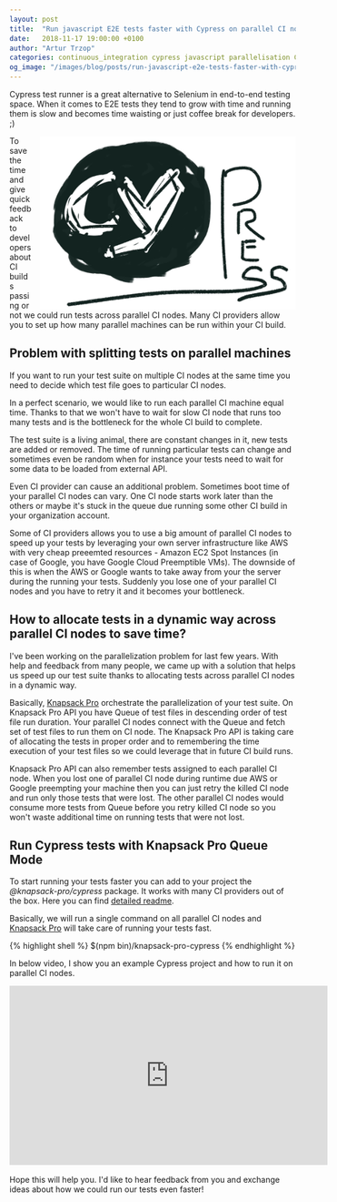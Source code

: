 ```yaml
---
layout: post
title:  "Run javascript E2E tests faster with Cypress on parallel CI nodes"
date:   2018-11-17 19:00:00 +0100
author: "Artur Trzop"
categories: continuous_integration cypress javascript parallelisation CI
og_image: "/images/blog/posts/run-javascript-e2e-tests-faster-with-cypress-on-parallel-ci-nodes/cypress-logo.jpg"
---
```


Cypress test runner is a great alternative to Selenium in end-to-end testing space. When it comes to E2E tests they tend to grow with time and running them is slow and becomes time waisting or just coffee break for developers. ;)

<img src="/images/blog/posts/run-javascript-e2e-tests-faster-with-cypress-on-parallel-ci-nodes/cypress-logo.jpg" style="width:450px;margin-left: 15px;float:right;" />

To save the time and give quick feedback to developers about CI builds passing or not we could run tests across parallel CI nodes. Many CI providers allow you to set up how many parallel machines can be run within your CI build.

## Problem with splitting tests on parallel machines

If you want to run your test suite on multiple CI nodes at the same time you need to decide which test file goes to particular CI nodes.

In a perfect scenario, we would like to run each parallel CI machine equal time. Thanks to that we won't have to wait for slow CI node that runs too many tests and is the bottleneck for the whole CI build to complete.

The test suite is a living animal, there are constant changes in it, new tests are added or removed. The time of running particular tests can change and sometimes even be random when for instance your tests need to wait for some data to be loaded from external API.

Even CI provider can cause an additional problem. Sometimes boot time of your parallel CI nodes can vary. One CI node starts work later than the others or maybe it's stuck in the queue due running some other CI build in your organization account.

Some of CI providers allows you to use a big amount of parallel CI nodes to speed up your tests by leveraging your own server infrastructure like AWS with very cheap preeemted resources - Amazon EC2 Spot Instances (in case of Google, you have Google Cloud Preemptible VMs). The downside of this is when the AWS or Google wants to take away from your the server during the running your tests. Suddenly you lose one of your parallel CI nodes and you have to retry it and it becomes your bottleneck.

## How to allocate tests in a dynamic way across parallel CI nodes to save time?

I've been working on the parallelization problem for last few years. With help and feedback from many people, we came up with a solution that helps us speed up our test suite thanks to allocating tests across parallel CI nodes in a dynamic way.

Basically, [Knapsack Pro](https://knapsackpro.com?utm_source=docs_knapsackpro&utm_medium=blog_post&utm_campaign=run-javascript-e2e-tests-faster-with-cypress-on-parallel-ci-nodes) orchestrate the parallelization of your test suite. On Knapsack Pro API you have Queue of test files in descending order of test file run duration. Your parallel CI nodes connect with the Queue and fetch set of test files to run them on CI node. The Knapsack Pro API is taking care of allocating the tests in proper order and to remembering the time execution of your test files so we could leverage that in future CI build runs.

Knapsack Pro API can also remember tests assigned to each parallel CI node. When you lost one of parallel CI node during runtime due AWS or Google preempting your machine then you can just retry the killed CI node and run only those tests that were lost. The other parallel CI nodes would consume more tests from Queue before you retry killed CI node so you won't waste additional time on running tests that were not lost.

## Run Cypress tests with Knapsack Pro Queue Mode

To start running your tests faster you can add to your project the <i>@knapsack-pro/cypress</i> package. It works with many CI providers out of the box. Here you can find [detailed readme](https://github.com/KnapsackPro/knapsack-pro-cypress#installation).

Basically, we will run a single command on all parallel CI nodes and [Knapsack Pro](https://knapsackpro.com?utm_source=docs_knapsackpro&utm_medium=blog_post&utm_campaign=run-javascript-e2e-tests-faster-with-cypress-on-parallel-ci-nodes) will take care of running your tests fast.

{% highlight shell %}
$(npm bin)/knapsack-pro-cypress
{% endhighlight %}

In below video, I show you an example Cypress project and how to run it on parallel CI nodes.

<iframe width="560" height="315" src="https://www.youtube.com/embed/G6ixK4IK-3Y" frameborder="0" allow="accelerometer; autoplay; encrypted-media; gyroscope; picture-in-picture" allowfullscreen></iframe>

Hope this will help you. I'd like to hear feedback from you and exchange ideas about how we could run our tests even faster!
